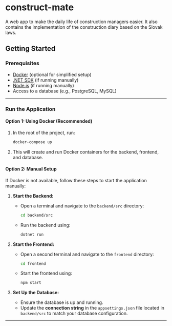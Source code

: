 # construct-mate
A web app to make the daily life of construction managers easier.
It also contains the implementation of the construction diary based on the Slovak laws.

## Getting Started

### Prerequisites
- [Docker](https://www.docker.com/) (optional for simplified setup)
- [.NET SDK](https://dotnet.microsoft.com/) (if running manually)
- [Node.js](https://nodejs.org/) (if running manually)
- Access to a database (e.g., PostgreSQL, MySQL)

---

### Run the Application

#### Option 1: Using Docker (Recommended)
1. In the root of the project, run:
   ```bash
   docker-compose up
2. This will create and run Docker containers for the backend, frontend, and database.

#### Option 2: Manual Setup
If Docker is not available, follow these steps to start the application manually:

1. **Start the Backend:**
   - Open a terminal and navigate to the `backend/src` directory:
     ```bash
     cd backend/src
     ```
   - Run the backend using:
     ```bash
     dotnet run
     ```

2. **Start the Frontend:**
   - Open a second terminal and navigate to the `frontend` directory:
     ```bash
     cd frontend
     ```
   - Start the frontend using:
     ```bash
     npm start
     ```

3. **Set Up the Database:**
   - Ensure the database is up and running.
   - Update the **connection string** in the `appsettings.json` file located in `backend/src` to match your database configuration.

---
